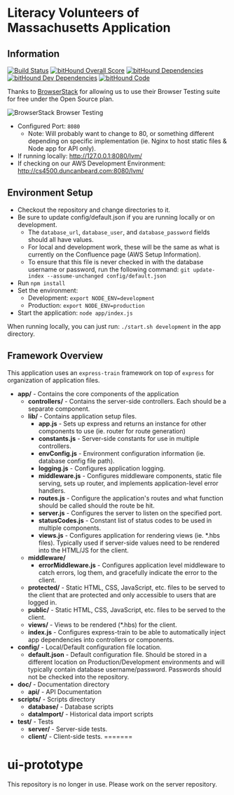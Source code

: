 # Literacy Volunteers of Massachusetts Application
 
## Information
[![Build Status](http://cs4500.duncanbeard.com:8090/buildStatus/icon?job=server-production)](http://cs4500.duncanbeard.com:8090/job/server-production)
[![bitHound Overall Score](https://www.bithound.io/bitbucket/literacyvolunteersofma/server/badges/score.svg)](https://www.bithound.io/bitbucket/literacyvolunteersofma/server)
[![bitHound Dependencies](https://www.bithound.io/bitbucket/literacyvolunteersofma/server/badges/dependencies.svg)](https://www.bithound.io/bitbucket/literacyvolunteersofma/server/master/dependencies/npm)
[![bitHound Dev Dependencies](https://www.bithound.io/bitbucket/literacyvolunteersofma/server/badges/devDependencies.svg)](https://www.bithound.io/bitbucket/literacyvolunteersofma/server/master/dependencies/npm)
[![bitHound Code](https://www.bithound.io/bitbucket/literacyvolunteersofma/server/badges/code.svg)](https://www.bithound.io/bitbucket/literacyvolunteersofma/server)

Thanks to [BrowserStack](https://www.browserstack.com/) for allowing us to use their Browser Testing suite for free under the Open Source plan.

![BrowserStack Browser Testing](http://i170.photobucket.com/albums/u254/mikesta711/BrowserStack_small_zpsw0jdprbv.png "BrowserStack Open-Source Browser Testing")

* Configured Port: `8080`
	* Note: Will probably want to change to 80, or something different depending on specific implementation (ie. Nginx to host static files & Node app for API only).
* If running locally: http://127.0.0.1:8080/lvm/
* If checking on our AWS Development Environment: http://cs4500.duncanbeard.com:8080/lvm/

## Environment Setup
* Checkout the repository and change directories to it.
* Be sure to update config/default.json if you are running locally or on development.
    * The `database_url`, `database_user`, and `database_password` fields should all have values.
    * For local and development work, these will be the same as what is currently on the Confluence page (AWS Setup Information).
    * To ensure that this file is never checked in with the database username or password, run the following command: `git update-index --assume-unchanged config/default.json`
* Run `npm install`
* Set the environment:
	* Development: `export NODE_ENV=development`
	* Production: `export NODE_ENV=production`
* Start the application: `node app/index.js`

When running locally, you can just run: `./start.sh development` in the app directory.

## Framework Overview
This application uses an `express-train` framework on top of `express` for organization of application files.

* **app/** - Contains the core components of the application
	* **controllers/** - Contains the server-side controllers. Each should be a separate component.
	* **lib/** - Contains application setup files.
		* **app.js** - Sets up express and returns an instance for other components to use (ie. router for route generation)
		* **constants.js** - Server-side constants for use in multiple controllers.
		* **envConfig.js** - Environment configuration information (ie. database config file path).
		* **logging.js** - Configures application logging.
		* **middleware.js** - Configures middleware components, static file serving, sets up router, and implements application-level error handlers.
		* **routes.js** - Configure the application's routes and what function should be called should the route be hit.
		* **server.js** - Configures the server to listen on the specified port.
		* **statusCodes.js** - Constant list of status codes to be used in multiple components.
		* **views.js** - Configures application for rendering views (ie. *.hbs files). Typically used if server-side values need to be rendered into the HTML/JS for the client.
	* **middleware/**
		* **errorMiddleware.js** - Configures application level middleware to catch errors, log them, and gracefully indicate the error to the client.
	* **protected/** - Static HTML, CSS, JavaScript, etc. files to be served to the client that are protected and only accessible to users that are logged in.
	* **public/** - Static HTML, CSS, JavaScript, etc. files to be served to the client.
	* **views/** - Views to be rendered (*.hbs) for the client.
	* **index.js** - Configures express-train to be able to automatically inject app dependencies into controllers or components.
* **config/** - Local/Default configuration file location.
	* **default.json** - Default configuration file. Should be stored in a different location on Production/Development environments and will typically contain database username/password. Passwords should not be checked into the repository.
* **doc/** - Documentation directory
	* **api/** - API Documentation
* **scripts/** - Scripts directory
	* **database/** - Database scripts
	* **dataImport/** - Historical data import scripts
* **test/** - Tests
	* **server/** - Server-side tests.
	* **client/** - Client-side tests.
=======
# ui-prototype

This repository is no longer in use.  Please work on the server repository.